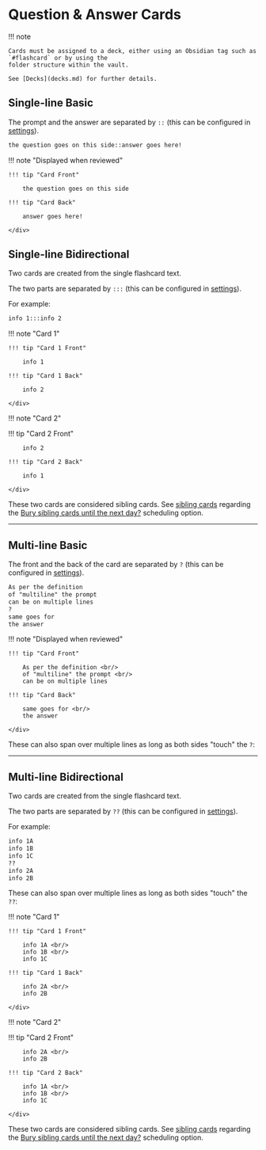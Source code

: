 # Question & Answer Cards

!!! note

    Cards must be assigned to a deck, either using an Obsidian tag such as `#flashcard` or by using the
    folder structure within the vault. 

    See [Decks](decks.md) for further details.



## Single-line Basic

The prompt and the answer are separated by `::` (this can be configured in [settings]( ../plugin-settings.md#flashcard-separators)).

```markdown
the question goes on this side::answer goes here!
```

!!! note "Displayed when reviewed"
    <div class="grid" markdown>

    !!! tip "Card Front"

        the question goes on this side

    !!! tip "Card Back"

        answer goes here!

    </div>

## Single-line Bidirectional

Two cards are created from the single flashcard text.

The two parts are separated by `:::` (this can be configured in [settings]( ../plugin-settings.md#flashcard-separators)).

For example:

```markdown
info 1:::info 2
```

!!! note "Card 1"
    <div class="grid" markdown>

    !!! tip "Card 1 Front"

        info 1

    !!! tip "Card 1 Back"

        info 2

    </div>

!!! note "Card 2"
    <div class="grid" markdown>
    !!! tip "Card 2 Front"

        info 2

    !!! tip "Card 2 Back"

        info 1

    </div>

These two cards are considered sibling cards. See [sibling cards](flashcards.md#sibling-cards) regarding the 
[Bury sibling cards until the next day?](../plugin-settings.md#flashcard-review) scheduling option.

---

## Multi-line Basic

The front and the back of the card are separated by `?` (this can be configured in [settings]( ../plugin-settings.md#flashcard-separators)).

```markdown
As per the definition
of "multiline" the prompt
can be on multiple lines
?
same goes for
the answer
```

!!! note "Displayed when reviewed"
    <div class="grid" markdown>

    !!! tip "Card Front"

        As per the definition <br/>
        of "multiline" the prompt <br/>
        can be on multiple lines

    !!! tip "Card Back"

        same goes for <br/>
        the answer

    </div>


These can also span over multiple lines as long as both sides "touch" the `?`:



---


## Multi-line Bidirectional

Two cards are created from the single flashcard text.

The two parts are separated by `??` (this can be configured in [settings]( ../plugin-settings.md#flashcard-separators)).

For example:

```markdown
info 1A
info 1B
info 1C
?? 
info 2A
info 2B
```

These can also span over multiple lines as long as both sides "touch" the `??`:

!!! note "Card 1"
    <div class="grid" markdown>

    !!! tip "Card 1 Front"

        info 1A <br/>
        info 1B <br/>
        info 1C

    !!! tip "Card 1 Back"

        info 2A <br/>
        info 2B

    </div>

!!! note "Card 2"
    <div class="grid" markdown>
    !!! tip "Card 2 Front"

        info 2A <br/>
        info 2B

    !!! tip "Card 2 Back"

        info 1A <br/>
        info 1B <br/>
        info 1C

    </div>

These two cards are considered sibling cards. See [sibling cards](flashcards.md#sibling-cards) regarding the 
[Bury sibling cards until the next day?]( ../plugin-settings.md#flashcard-review) scheduling option.



